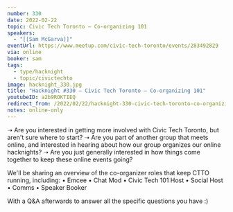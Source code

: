 ```yaml
---
number: 330
date: 2022-02-22
topic: Civic Tech Toronto – Co-organizing 101
speakers:
  - "[[Sam McGarva]]"
eventUrl: https://www.meetup.com/civic-tech-toronto/events/283492829
via: online
booker: sam
tags:
  - type/hacknight
  - topic/civictechto
image: hacknight_330.jpg
title: "Hacknight #330 – Civic Tech Toronto – Co-organizing 101"
youtubeID: a2b9ROKTIEQ
redirect_from: /2022/02/22/hacknight-330-civic-tech-toronto-co-organizing-101-with-sam-mcgarva/
notes: online-only
---
```


➝ Are you interested in getting more involved with Civic Tech Toronto, but aren't sure where to start?
➝ Are you part of another group that meets online, and interested in hearing about how our group organizes our online hacknights?
➝ Are you just generally interested in how things come together to keep these online events going?

We'll be sharing an overview of the co-organizer roles that keep CTTO running, including:
• Emcee
• Chat Mod
• Civic Tech 101 Host
• Social Host
• Comms
• Speaker Booker

With a Q&A afterwards to answer all the specific questions you have :)
